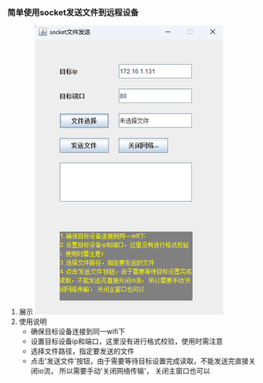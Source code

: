 ### 简单使用socket发送文件到远程设备
1. 展示
    ![image](https://github.com/liftp/socket_file_send/blob/main/src/main/resources/app_img.png?raw=true)
2. 使用说明
    * 确保目标设备连接到同一wifi下 
    * 设置目标设备ip和端口，这里没有进行格式校验，使用时需注意
    * 选择文件路径，指定要发送的文件 
    * 点击'发送文件'按钮，由于需要等待目标设置完成读取，不能发送完直接关闭io流， 所以需要手动'关闭网络传输'， 关闭主窗口也可以     